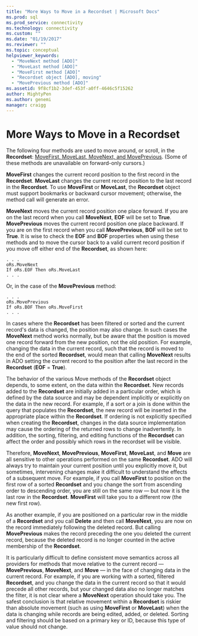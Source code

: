 ```yaml
---
title: "More Ways to Move in a Recordset | Microsoft Docs"
ms.prod: sql
ms.prod_service: connectivity
ms.technology: connectivity
ms.custom: ""
ms.date: "01/19/2017"
ms.reviewer: ""
ms.topic: conceptual
helpviewer_keywords: 
  - "MoveNext method [ADO]"
  - "MoveLast method [ADO]"
  - "MoveFirst method [ADO]"
  - "Recordset object [ADO], moving"
  - "MovePrevious method [ADO]"
ms.assetid: 9f8cf1b2-3def-453f-a0ff-4646c5f15262
author: MightyPen
ms.author: genemi
manager: craigg
---
```

# More Ways to Move in a Recordset
The following four methods are used to move around, or scroll, in the **Recordset**: [MoveFirst, MoveLast, MoveNext, and MovePrevious](../../../ado/reference/ado-api/movefirst-movelast-movenext-and-moveprevious-methods-ado.md). (Some of these methods are unavailable on forward-only cursors.)  
  
 **MoveFirst** changes the current record position to the first record in the **Recordset**. **MoveLast** changes the current record position to the last record in the **Recordset**. To use **MoveFirst** or **MoveLast**, the **Recordset** object must support bookmarks or backward cursor movement; otherwise, the method call will generate an error.  
  
 **MoveNext** moves the current record position one place forward. If you are on the last record when you call **MoveNext**, **EOF** will be set to **True**. **MovePrevious** moves the current record position one place backward. If you are on the first record when you call **MovePrevious**, **BOF** will be set to **True**. It is wise to check the **EOF** and **BOF** properties when using these methods and to move the cursor back to a valid current record position if you move off either end of the **Recordset**, as shown here:  
  
```  
. . .  
oRs.MoveNext  
If oRs.EOF Then oRs.MoveLast  
. . .   
```  
  
 Or, in the case of the **MovePrevious** method:  
  
```  
. . .   
oRs.MovePrevious  
If oRs.BOF Then oRs.MoveFirst  
. . .  
```  
  
 In cases where the **Recordset** has been filtered or sorted and the current record's data is changed, the position may also change. In such cases the **MoveNext** method works normally, but be aware that the position is moved one record forward from the new position, not the old position. For example, changing the data in the current record, such that the record is moved to the end of the sorted **Recordset**, would mean that calling **MoveNext** results in ADO setting the current record to the position after the last record in the **Recordset** (**EOF** = **True**).  
  
 The behavior of the various Move methods of the **Recordset** object depends, to some extent, on the data within the **Recordset**. New records added to the **Recordset** are initially added in a particular order, which is defined by the data source and may be dependent implicitly or explicitly on the data in the new record. For example, if a sort or a join is done within the query that populates the **Recordset**, the new record will be inserted in the appropriate place within the **Recordset**. If ordering is not explicitly specified when creating the **Recordset**, changes in the data source implementation may cause the ordering of the returned rows to change inadvertently. In addition, the sorting, filtering, and editing functions of the **Recordset** can affect the order and possibly which rows in the recordset will be visible.  
  
 Therefore, **MoveNext**, **MovePrevious**, **MoveFirst**, **MoveLast**, and **Move** are all sensitive to other operations performed on the same **Recordset**. ADO will always try to maintain your current position until you explicitly move it, but sometimes, intervening changes make it difficult to understand the effects of a subsequent move. For example, if you call **MoveFirst** to position on the first row of a sorted **Recordset** and you change the sort from ascending order to descending order, you are still on the same row — but now it is the last row in the **Recordset**. **MoveFirst** will take you to a different row (the new first row).  
  
 As another example, if you are positioned on a particular row in the middle of a **Recordset** and you call **Delete** and then call **MoveNext**, you are now on the record immediately following the deleted record. But calling **MovePrevious** makes the record preceding the one you deleted the current record, because the deleted record is no longer counted in the active membership of the **Recordset**.  
  
 It is particularly difficult to define consistent move semantics across all providers for methods that move relative to the current record — **MovePrevious**, **MoveNext**, and **Move** — in the face of changing data in the current record. For example, if you are working with a sorted, filtered **Recordset**, and you change the data in the current record so that it would precede all other records, but your changed data also no longer matches the filter, it is not clear where a **MoveNext** operation should take you. The safest conclusion is that relative movement within a **Recordset** is riskier than absolute movement (such as using **MoveFirst** or **MoveLast**) when the data is changing while records are being edited, added, or deleted. Sorting and filtering should be based on a primary key or ID, because this type of value should not change.
